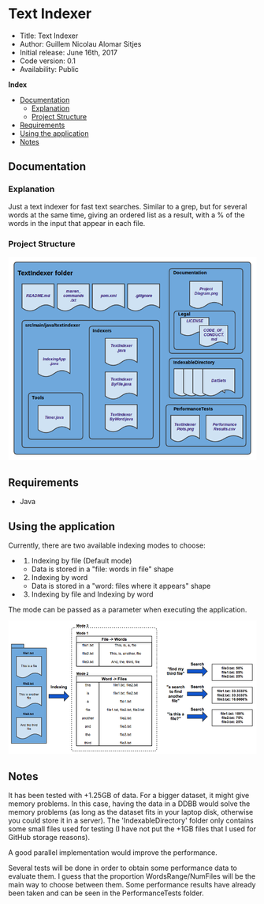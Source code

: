 # Text Indexer

*    Title: Text Indexer        
*    Author: Guillem Nicolau Alomar Sitjes      
*    Initial release: June 16th, 2017                     
*    Code version: 0.1                         
*    Availability: Public                      

**Index**
* [Documentation](#documentation)
    * [Explanation](#explanation)
    * [Project Structure](#project-structure)
* [Requirements](#requirements)
* [Using the application](#using-the-application)
* [Notes](#notes)

## Documentation

### Explanation

Just a text indexer for fast text searches. Similar to a grep,
but for several words at the same time, giving an ordered list
as a result, with a % of the words in the input that appear in
each file.

### Project Structure

![alt text][logo2]

[logo2]: https://github.com/guillemalomar/TextIndexer/blob/master/Documentation/ProjectDiagram.png?raw=true "Folders and Files"

## Requirements

- Java

## Using the application

Currently, there are two available indexing modes to choose:
*    1) Indexing by file (Default mode)
     - Data is stored in a "file: words in file" shape
*    2) Indexing by word
     - Data is stored in a "word: files where it appears" shape
*    3) Indexing by file and Indexing by word

The mode can be passed as a parameter when executing the application. 

![alt text][logo3]

[logo3]: https://github.com/guillemalomar/TextIndexer/blob/master/Documentation/ExecutionExample.png?raw=true "Folders and Files"

## Notes

It has been tested with +1.25GB of data. For a bigger dataset, it might give memory problems. In this case, having the data in a DDBB would solve the memory problems (as long as the dataset fits in your laptop disk, otherwise you could store it in a server). The 'IndexableDirectory' folder only contains some small files used for testing (I have not put the +1GB files that I used for
GitHub storage reasons).

A good parallel implementation would improve the performance.

Several tests will be done in order to obtain some performance data to evaluate them. I guess that the proportion WordsRange/NumFiles will be the main way to choose between them. Some performance results have already been taken and can be seen in the PerformanceTests folder.

